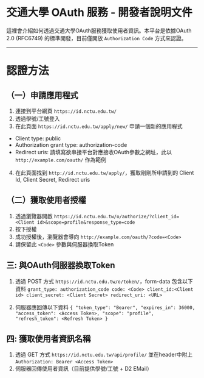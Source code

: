 交通大學 OAuth 服務 - 開發者說明文件
====================

這裡會介紹如何透過交通大學OAuth服務獲取使用者資訊。本平台是依據OAuth 2.0  (RFC6749) 的標準開發，目前僅開放 `Authorization Code` 方式來認證。

----------

認證方法
=========

（一）申請應用程式
--
1. 連接到平台網頁 `https://id.nctu.edu.tw/`
2. 透過學號/工號登入
3. 在此頁面 `https://id.nctu.edu.tw/apply/new/` 申請一個新的應用程式
* Client type: public
* Authorization grant type: authorization-code
* Redirect uris: 請填寫欲串接平台對應接收OAuth參數之網址，此以 `http://example.com/oauth/` 作為範例
4. 在此頁面找到 `http://id.nctu.edu.tw/apply/`，獲取剛剛所申請到的 Client Id, Client Secret, Redirect uris

（二）獲取使用者授權
--

1. 透過瀏覽器開啟
`https://id.nctu.edu.tw/o/authorize/?client_id=<Client id>&scope=profile&response_type=code`
2. 按下授權
3. 成功授權後，瀏覽器會導向 `http://example.com/oauth/?code=<Code>`
4. 請保留此 `<Code>` 參數與伺服器換取Token

三: 與OAuth伺服器換取Token
--

1.  透過 POST 方式 `https://id.nctu.edu.tw/o/token/`，form-data 包含以下資料
`` grant_type: authorization_code
code: <Code>
client_id:<Client id>
client_secret: <Client Secret>
redirect_uri: <URL> ``

2. 伺服器應回傳以下資料
``{
    "token_type": "Bearer",
    "expires_in": 36000,
    "access_token": <Access Token>,
    "scope": "profile",
    "refresh_token": <Refresh Token>
}``

四: 獲取使用者資訊名稱
--
1. 透過 GET 方式 `https://id.nctu.edu.tw/api/profile/`
並在header中附上 `Authorization: Bearer <Access Token>`
2. 伺服器回傳使用者資訊（目前提供學號/工號 + D2 EMail）

